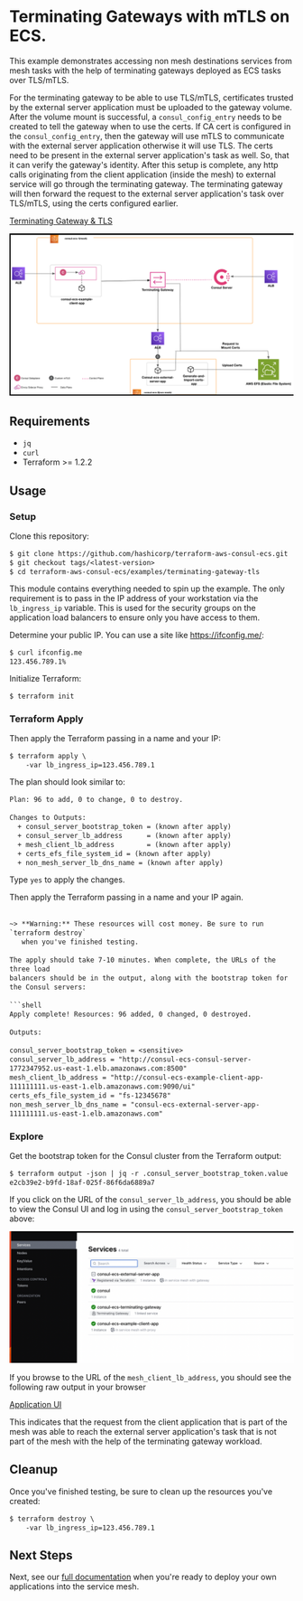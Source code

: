 # Terminating Gateways with mTLS on ECS.

This example demonstrates accessing non mesh destinations services from mesh tasks with the help of terminating gateways deployed as ECS tasks over TLS/mTLS.

For the terminating gateway to be able to use TLS/mTLS, certificates trusted by the external server application must be uploaded to the gateway volume. 
After the volume mount is successful, a `consul_config_entry` needs to be created to tell the gateway when to use the certs.
If CA cert is configured in the `consul_config_entry`, then the gateway will use mTLS to communicate with the external server application otherwise it will use TLS.
The certs need to be present in the external server application's task as well. So, that it can verify the gateway's identity.
After this setup is complete, any http calls originating from the client application (inside the mesh) to external service will go through the terminating gateway.
The terminating gateway will then forward the request to the external server application's task over TLS/mTLS, using the certs configured earlier.

[Terminating Gateway & TLS](https://developer.hashicorp.com/consul/docs/connect/gateways/terminating-gateway)

![Example architecture](https://github.com/hashicorp/terraform-aws-consul-ecs/blob/main/_docs/terminating-gateway-external-server-tls.png?raw=true)

## Requirements

* `jq`
* `curl`
* Terraform >= 1.2.2

## Usage

### Setup

Clone this repository:

```console
$ git clone https://github.com/hashicorp/terraform-aws-consul-ecs.git
$ git checkout tags/<latest-version>
$ cd terraform-aws-consul-ecs/examples/terminating-gateway-tls
```

This module contains everything needed to spin up the example. The only
requirement is to pass in the IP address of your workstation via the `lb_ingress_ip`
variable. This is used for the security groups on the application load balancers to ensure
only you have access to them.

Determine your public IP. You can use a site like https://ifconfig.me/:

```console
$ curl ifconfig.me
123.456.789.1%
```

Initialize Terraform:

```console
$ terraform init
```

### Terraform Apply

Then apply the Terraform passing in a name and your IP:

```console
$ terraform apply \
    -var lb_ingress_ip=123.456.789.1
```

The plan should look similar to:

```shell
Plan: 96 to add, 0 to change, 0 to destroy.

Changes to Outputs:
  + consul_server_bootstrap_token = (known after apply)
  + consul_server_lb_address      = (known after apply)
  + mesh_client_lb_address        = (known after apply)
  + certs_efs_file_system_id = (known after apply)
  + non_mesh_server_lb_dns_name = (known after apply)
```

Type `yes` to apply the changes.

Then apply the Terraform passing in a name and your IP again.

```shell

~> **Warning:** These resources will cost money. Be sure to run `terraform destroy`
   when you've finished testing.

The apply should take 7-10 minutes. When complete, the URLs of the three load
balancers should be in the output, along with the bootstrap token for the Consul servers:

```shell
Apply complete! Resources: 96 added, 0 changed, 0 destroyed.

Outputs:

consul_server_bootstrap_token = <sensitive>
consul_server_lb_address = "http://consul-ecs-consul-server-1772347952.us-east-1.elb.amazonaws.com:8500"
mesh_client_lb_address = "http://consul-ecs-example-client-app-111111111.us-east-1.elb.amazonaws.com:9090/ui"
certs_efs_file_system_id = "fs-12345678"
non_mesh_server_lb_dns_name = "consul-ecs-external-server-app-111111111.us-east-1.elb.amazonaws.com"
```

### Explore

Get the bootstrap token for the Consul cluster from the Terraform output:

```console
$ terraform output -json | jq -r .consul_server_bootstrap_token.value
e2cb39e2-b9fd-18af-025f-86f6da6889a7
```

If you click on the URL of the `consul_server_lb_address`, you should be able
to view the Consul UI and log in using the `consul_server_bootstrap_token` above:

![Consul dc1 UI](https://github.com/hashicorp/terraform-aws-consul-ecs/blob/main/_docs/terminating-gateway-dc1.png?raw=true)

If you browse to the URL of the `mesh_client_lb_address`, you should see the following raw output in your browser

[Application UI](https://github.com/hashicorp/terraform-aws-consul-ecs/blob/main/_docs/terminating-gateway-client-ui.png)

This indicates that the request from the client application that is part of the mesh was able to reach the external server application's task that is not part of the mesh with the help of the terminating gateway workload.

## Cleanup

Once you've finished testing, be sure to clean up the resources you've created:

```console
$ terraform destroy \
    -var lb_ingress_ip=123.456.789.1
```

## Next Steps

Next, see our [full documentation](https://www.consul.io/docs/ecs) when you're
ready to deploy your own applications into the service mesh.
